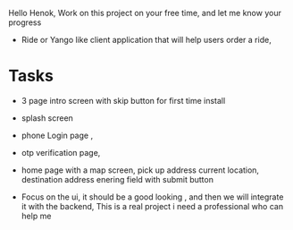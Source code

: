 Hello Henok, Work on this project on your free time, and let me know your progress

- Ride or Yango like client application that will help users order a ride,
# Tasks
- 3 page intro screen with skip button for first time install
- splash screen 
- phone Login page , 
- otp verification page, 
- home page with a map screen, pick up address current location, destination address enering field with submit button

- Focus on the ui, it should be a good looking , and then we will integrate it with the backend, This is a real project i need a professional who can help me